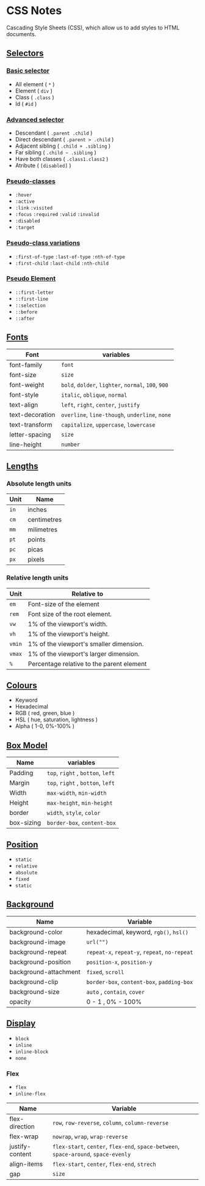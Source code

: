 # CSS Notes

Cascading Style Sheets (CSS), which allow us to add styles to HTML documents.

## [Selectors](/CSS/Archives/Selectors/)

### [Basic selector](/CSS/Archives/Selectors/basic-selectors.css)

- All element ( `*` )
- Element ( `div` )
- Class ( `.class` )
- Id ( `#id` )

### [Advanced selector](/CSS/Archives/Selectors/advanced-selectors.css)

- Descendant ( `.parent .child` )
- Direct descendant ( `.parent > .child` )
- Adjacent sibling ( `.child + .sibling` )
- Far sibling ( `.child ~ .sibling` )
- Have both classes ( `.class1.class2` )
- Atribute ( `[disabled]` )

### [Pseudo-classes](/CSS/Archives/Selectors/pseudo-classes.css)

- `:hover`
- `:active`
- `:link` `:visited`
- `:focus` `:required` `:valid` `:invalid`
- `:disabled`
- `:target`

### [Pseudo-class variations](/CSS/Archives/Selectors/psedo-classes-variations.css)

- `:first-of-type` `:last-of-type` `:nth-of-type`
- `:first-child` `:last-child` `:nth-child`

### [Pseudo Element](/CSS/Archives/Selectors/pseudo-element.css)

- `::first-letter`
- `::first-line`
- `::selection`
- `::before`
- `::after`

## [Fonts](/CSS/Archives/fonts.css)

| Font            | variables                                           |
| --------------- | --------------------------------------------------- |
| font-family     | `font`                                              |
| font-size       | `size`                                              |
| font-weight     | `bold`, `dolder`, `lighter`, `normal`, `100`, `900` |
| font-style      | `italic`, `oblique`, `normal`                       |
| text-align      | `left`, `right`, `center`, `justify`                |
| text-decoration | `overline`, `line-though`, `underline`, `none`      |
| text-transform  | `capitalize`, `uppercase`, `lowercase`              |
| letter-spacing  | `size`                                              |
| line-height     | `number`                                            |

## [Lengths](/CSS/Archives/lengths.css)

### Absolute length units

| Unit | Name        |
| ---- | ----------- |
| `in` | inches      |
| `cm` | centimetres |
| `mm` | milimetres  |
| `pt` | points      |
| `pc` | picas       |
| `px` | pixels      |

### Relative length units

| Unit   | Relative to                               |
| ------ | ----------------------------------------- |
| `em`   | Font-size of the element                  |
| `rem`  | Font size of the root element.            |
| `vw`   | 1% of the viewport's width.               |
| `vh`   | 1% of the viewport's height.              |
| `vmin` | 1% of the viewport's smaller dimension.   |
| `vmax` | 1% of the viewport's larger dimension.    |
| `%`    | Percentage relative to the parent element |

## [Colours](/CSS/Archives/colours.css)

- Keyword
- Hexadecimal
- RGB ( red, green, blue )
- HSL ( hue, saturation, lightness )
- Alpha ( 1-0, 0%-100% )

## [Box Model](/CSS/Archives/box-model.css)

| Name       | variables                         |
| ---------- | --------------------------------- |
| Padding    | `top`, `right` , `botton`, `left` |
| Margin     | `top`, `right` , `botton`, `left` |
| Width      | `max-width`, `min-width`          |
| Height     | `max-height`, `min-height`        |
| border     | `width`, `style`, `color`         |
| box-sizing | `border-box`, `content-box`       |

## [Position](/CSS/Archives/position.css)

- `static`
- `relative`
- `absolute`
- `fixed`
- `static`

## [Background](/CSS/Archives/background.css)

| Name                  | Variable                                      |
| --------------------- | --------------------------------------------- |
| background-color      | hexadecimal, keyword, `rgb()`, `hsl()`        |
| background-image      | `url("")`                                     |
| background-repeat     | `repeat-x`, `repeat-y`, `repeat`, `no-repeat` |
| background-position   | `position-x`, `position-y`                    |
| background-attachment | `fixed`, `scroll`                             |
| background-clip       | `border-box`, `content-box`, `padding-box`    |
| background-size       | `auto` , `contain`, `cover`                   |
| opacity               | 0 - 1 , 0% - 100%                             |

## [Display]()

- `block`
- `inline`
- `inline-block`
- `none`

### Flex

- `flex`
- `inline-flex`

| Name            | Variable                                                                            |
| --------------- | ----------------------------------------------------------------------------------- |
| flex-direction  | `row`, `row-reverse`, `column`, `column-reverse`                                    |
| flex-wrap       | `nowrap`, `wrap`, `wrap-reverse`                                                    |
| justify-content | `flex-start`, `center`, `flex-end`, `space-between`, `space-around`, `space-evenly` |
| align-items     | `flex-start`, `center`, `flex-end`, `strech`                                        |
| gap             | `size`                                                                              |
